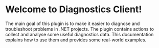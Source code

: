 # Welcome to Diagnostics Client!

The main goal of this plugin is to make it easier to diagnose and troubleshoot problems in .NET projects. The plugin
contains actions to collect and analyse some useful diagnostics data. This documentation explains how to use them and
provides some real-world examples.